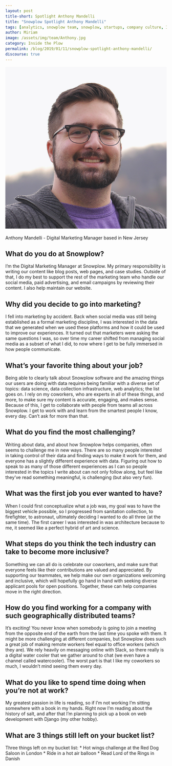 ```yaml
---
layout: post
title-short: Spotlight Anthony Mandelli
title: "Snowplow Spotlight Anthony Mandelli"
tags: [analytics, snowplow team, snowplow, startups, company culture, Inside the Plow]
author: Miriam
image: /assets/img/team/Anthony.jpg
category: Inside the Plow
permalink: /blog/2019/01/11/snowplow-spotlight-anthony-mandelli/
discourse: true
---
```


![Anthony Mandelli][anthony]
<br>
<br>
Anthony Mandelli - Digital Marketing Manager based in New Jersey


<h2>What do you do at Snowplow?</h2>

I’m the Digital Marketing Manager at Snowplow. My primary responsibility is writing our content like blog posts, web pages, and case studies. Outside of that, I do my best to support the rest of the marketing team who handle our social media, paid advertising, and email campaigns by reviewing their content. I also help maintain our website.




<h2>Why did you decide to go into marketing?</h2>

I fell into marketing by accident. Back when social media was still being established as a formal marketing discipline, I was interested in the data that we generated when we used these platforms and how it could be used to improve our experiences. It turned out that marketers were asking the same questions I was, so over time my career shifted from managing social media as a subset of what I did, to now where I get to be fully immersed in how people communicate.




<h2>What’s your favorite thing about your job?</h2>

Being able to clearly talk about Snowplow software and the amazing things our users are doing with data requires being familiar with a diverse set of topics: data science, data collection infrastructure, web analytics; the list goes on. I rely on my coworkers, who are experts in all of these things, and more, to make sure my content is accurate, engaging, and makes sense. Because of this, I get to collaborate with people from teams all across Snowplow. I get to work with and learn from the smartest people I know, every day. Can’t ask for more than that.




<h2>What do you find the most challenging?</h2>

Writing about data, and about how Snowplow helps companies, often seems to challenge me in new ways. There are so many people interested in taking control of their data and finding ways to make it work for them, and everyone has a slightly different experience with data. Figuring out how to speak to as many of those different experiences as I can so people interested in the topics I write about can not only follow along, but feel like they’ve read something meaningful, is challenging (but also very fun).




<h2>What was the first job you ever wanted to have?</h2>

When I could first conceptualize what a job was, my goal was to have the biggest vehicle possible, so I progressed from sanitation collection, to firefighter, to astronaut, ultimately deciding I wanted to do all three (at the same time). The first career I was interested in was architecture because to me, it seemed like a perfect hybrid of art and science.




<h2>What steps do you think the tech industry can take to become more inclusive?</h2>

Something we can all do is celebrate our coworkers, and make sure that everyone feels like their contributions are valued and appreciated. By supporting our teammates, we help make our own organizations welcoming and inclusive, which will hopefully go hand in hand with seeking diverse applicant pools for open positions. Together, these can help companies move in the right direction.



<h2>How do you find working for a company with such geographically distributed teams?</h2>
It’s exciting! You never know when somebody is going to join a meeting from the opposite end of the earth from the last time you spoke with them.  It might be more challenging at different companies, but Snowplow does such a great job of making remote workers feel equal to office workers (which they are). We rely heavily on messaging online with Slack, so there really is a digital water cooler that we gather around to chat (we even have a channel called watercooler). The worst part is that I like my coworkers so much, I wouldn’t mind seeing them every day.




<h2>What do you like to spend time doing when you’re not at work?</h2>
My greatest passion in life is reading, so if I’m not working I’m sitting somewhere with a book in my hands. Right now I’m reading about the history of salt, and after that I’m planning to pick up a book on web development with Django (my other hobby).



<h2>What are 3 things still left on your bucket list?</h2>
Three things left on my bucket list:
* Hot wings challenge at the Red Dog Saloon in London
* Ride in a hot air balloon
* Read Lord of the Rings in Danish

[anthony]: /assets/img/team/Anthony.jpg

